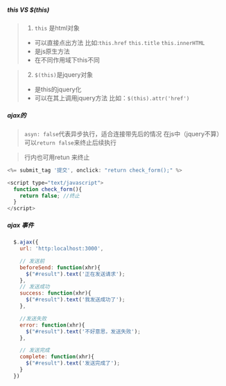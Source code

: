 ##### this VS $(this)
> 1. `this` 是html对象
> * 可以直接点出方法 比如:`this.href` `this.title` `this.innerHTML`
> * 是js原生方法
> * 在不同作用域下this不同

> 2. `$(this)`是jquery对象
> * 是this的jquery化
> * 可以在其上调用jquery方法 比如：`$(this).attr('href')`

##### ajax的
> `asyn: false`代表异步执行，适合连接带先后的情况
> 在js中（jquery不算）可以`return false`来终止后续执行

> 行内也可用retun 来终止
```js
<%= submit_tag '提交', onclick: "return check_form();" %>

<script type="text/javascript">
  function check_form(){
    return false; //终止
  }
</script>
```

##### ajax 事件
```js
  $.ajax({
    url: 'http:localhost:3000',

    // 发送前
    beforeSend: function(xhr){
      $("#result").text('正在发送请求');
    },
    // 发送成功
    success: function(xhr){
      $("#result").text('我发送成功了');
    },

    //发送失败
    error: function(xhr){
      $("#result").text('不好意思，发送失败');
    },

    // 发送完成
    complete: function(xhr){
      $("#result").text('发送完成了');
    }
  })
```